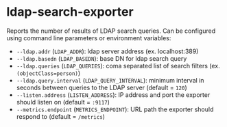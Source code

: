 # ldap-search-exporter

Reports the number of results of LDAP search queries. Can be configured using command line parameters or environment variables:

- `--ldap.addr` (`LDAP_ADDR`): ldap server address (ex. localhost:389)
- `--ldap.basedn` (`LDAP_BASEDN`): base DN for ldap search query
- `--ldap.queries` (`LDAP_QUERIES`): coma separated list of search filters (ex. `(objectClass=person)`)
- `--ldap.query.interval` (`LDAP_QUERY_INTERVAL`): minimum interval in seconds between queries to the LDAP server (default = `120`)
- `--listen.address` (`LISTEN_ADDRESS`): IP address and port the exporter should listen on (default = `:9117`)
- `--metrics.endpoint` (`METRICS_ENDPOINT`): URL path the exporter should respond to (default = `/metrics`)
